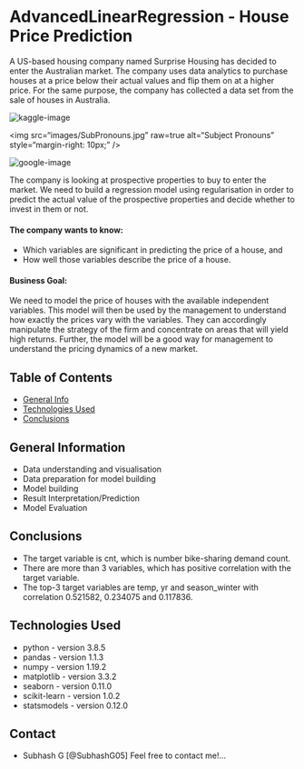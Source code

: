 # AdvancedLinearRegression - House Price Prediction

A US-based housing company named Surprise Housing has decided to enter the Australian market. The company uses data analytics to purchase houses at a price below their actual values and flip them on at a higher price. For the same purpose, the company has collected a data set from the sale of houses in Australia.

![kaggle-image](https://storage.googleapis.com/kaggle-competitions/kaggle/5407/media/housesbanner.png)

<img
src=“images/SubPronouns.jpg”
raw=true
alt=“Subject Pronouns”
style=“margin-right: 10px;”
/>

![google-image](https://www.google.com/url?sa=i&url=https%3A%2F%2Fwww.freepik.com%2Fvectors%2Fhouse&psig=AOvVaw14iNiLxf06ZgRCgvxEGBKU&ust=1654252922672000&source=images&cd=vfe&ved=0CAwQjRxqFwoTCMiamtPKjvgCFQAAAAAdAAAAABAP)

The company is looking at prospective properties to buy to enter the market. We need to build a regression model using regularisation in order to predict the actual value of the prospective properties and decide whether to invest in them or not.

#### The company wants to know:
* Which variables are significant in predicting the price of a house, and
* How well those variables describe the price of a house.

#### Business Goal:

We need to model the price of houses with the available independent variables. This model will then be used by the management to understand how exactly the prices vary with the variables. They can accordingly manipulate the strategy of the firm and concentrate on areas that will yield high returns. Further, the model will be a good way for management to understand the pricing dynamics of a new market.

## Table of Contents
* [General Info](#general-information)
* [Technologies Used](#technologies-used)
* [Conclusions](#conclusions)


## General Information
- Data understanding and visualisation
- Data preparation for model building
- Model building
- Result Interpretation/Prediction
- Model Evaluation 


## Conclusions
- The target variable is cnt, which is number bike-sharing demand count.
- There are more than 3 variables, which has positive correlation with the target variable.
- The top-3 target variables are temp, yr and season_winter with correlation 0.521582, 0.234075 and 0.117836.

## Technologies Used
- python - version 3.8.5
- pandas - version 1.1.3
- numpy - version 1.19.2
- matplotlib - version 3.3.2
- seaborn - version 0.11.0
- scikit-learn - version 1.0.2
- statsmodels - version 0.12.0


## Contact
* Subhash G [@SubhashG05]            Feel free to contact me!...
